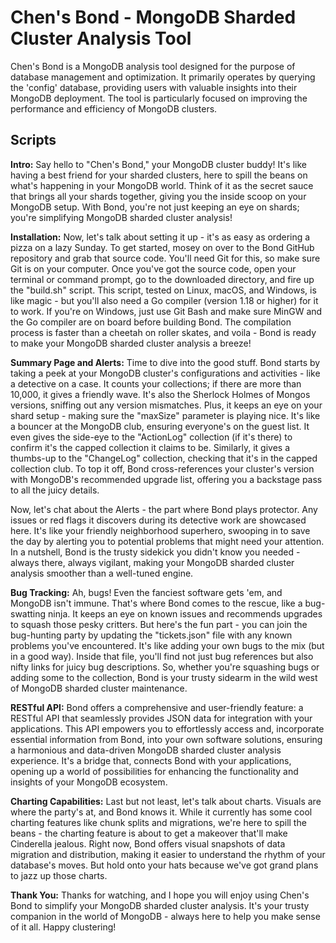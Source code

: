 # Chen's Bond - MongoDB Sharded Cluster Analysis Tool
Chen's Bond is a MongoDB analysis tool designed for the purpose of database management and optimization. It primarily operates by querying the 'config' database, providing users with valuable insights into their MongoDB deployment. The tool is particularly focused on improving the performance and efficiency of MongoDB clusters.

## Scripts
**Intro:**
Say hello to "Chen's Bond," your MongoDB cluster buddy! It's like having a best friend for your sharded clusters, here to spill the beans on what's happening in your MongoDB world. Think of it as the secret sauce that brings all your shards together, giving you the inside scoop on your MongoDB setup. With Bond, you're not just keeping an eye on shards; you're simplifying MongoDB sharded cluster analysis!

**Installation:**
Now, let's talk about setting it up - it's as easy as ordering a pizza on a lazy Sunday. To get started, mosey on over to the Bond GitHub repository and grab that source code. You'll need Git for this, so make sure Git is on your computer. Once you've got the source code, open your terminal or command prompt, go to the downloaded directory, and fire up the "build.sh" script. This script, tested on Linux, macOS, and Windows, is like magic - but you'll also need a Go compiler (version 1.18 or higher) for it to work. If you're on Windows, just use Git Bash and make sure MinGW and the Go compiler are on board before building Bond. The compilation process is faster than a cheetah on roller skates, and voila - Bond is ready to make your MongoDB sharded cluster analysis a breeze!

**Summary Page and Alerts:**
Time to dive into the good stuff. Bond starts by taking a peek at your MongoDB cluster's configurations and activities - like a detective on a case. It counts your collections; if there are more than 10,000, it gives a friendly wave. It's also the Sherlock Holmes of Mongos versions, sniffing out any version mismatches. Plus, it keeps an eye on your shard setup - making sure the "maxSize" parameter is playing nice. It's like a bouncer at the MongoDB club, ensuring everyone's on the guest list. It even gives the side-eye to the "ActionLog" collection (if it's there) to confirm it's the capped collection it claims to be. Similarly, it gives a thumbs-up to the "ChangeLog" collection, checking that it's in the capped collection club. To top it off, Bond cross-references your cluster's version with MongoDB's recommended upgrade list, offering you a backstage pass to all the juicy details.

Now, let's chat about the Alerts - the part where Bond plays protector. Any issues or red flags it discovers during its detective work are showcased here. It's like your friendly neighborhood superhero, swooping in to save the day by alerting you to potential problems that might need your attention. In a nutshell, Bond is the trusty sidekick you didn't know you needed - always there, always vigilant, making your MongoDB sharded cluster analysis smoother than a well-tuned engine.

**Bug Tracking:**
Ah, bugs! Even the fanciest software gets 'em, and MongoDB isn't immune. That's where Bond comes to the rescue, like a bug-swatting ninja. It keeps an eye on known issues and recommends upgrades to squash those pesky critters. But here's the fun part - you can join the bug-hunting party by updating the "tickets.json" file with any known problems you've encountered. It's like adding your own bugs to the mix (but in a good way). Inside that file, you'll find not just bug references but also nifty links for juicy bug descriptions. So, whether you're squashing bugs or adding some to the collection, Bond is your trusty sidearm in the wild west of MongoDB sharded cluster maintenance.

**RESTful API:**
Bond offers a comprehensive and user-friendly feature: a RESTful API that seamlessly provides JSON data for integration with your applications. This API empowers you to effortlessly access and, incorporate essential information from Bond, into your own software solutions, ensuring a harmonious and data-driven MongoDB sharded cluster analysis experience. It's a bridge that, connects Bond with your applications, opening up a world of possibilities for enhancing the functionality and insights of your MongoDB ecosystem.

**Charting Capabilities:**
Last but not least, let's talk about charts. Visuals are where the party's at, and Bond knows it. While it currently has some cool charting features like chunk splits and migrations, we're here to spill the beans - the charting feature is about to get a makeover that'll make Cinderella jealous. Right now, Bond offers visual snapshots of data migration and distribution, making it easier to understand the rhythm of your database's moves. But hold onto your hats because we've got grand plans to jazz up those charts.

**Thank You:**
Thanks for watching, and I hope you will enjoy using Chen's Bond to simplify your MongoDB sharded cluster analysis. It's your trusty companion in the world of MongoDB - always here to help you make sense of it all. Happy clustering!